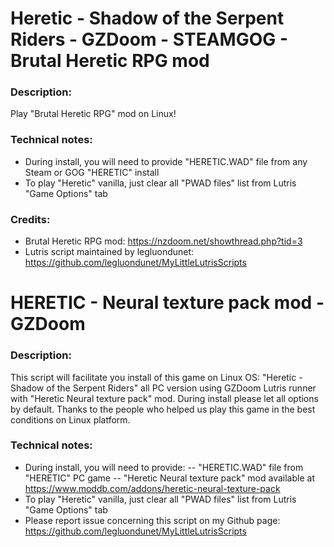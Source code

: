 # Heretic - Shadow of the Serpent Riders - GZDoom - STEAMGOG - Brutal Heretic RPG mod
### Description:
Play "Brutal Heretic RPG" mod on Linux!
### Technical notes:
- During install, you will need to provide "HERETIC.WAD" file from any Steam or GOG "HERETIC" install
- To play "Heretic" vanilla, just clear all "PWAD files" list from Lutris "Game Options" tab
### Credits:
- Brutal Heretic RPG mod: https://nzdoom.net/showthread.php?tid=3
- Lutris script maintained by legluondunet: https://github.com/legluondunet/MyLittleLutrisScripts

# HERETIC - Neural texture pack mod - GZDoom

### Description:
This script will facilitate you install of this game on Linux OS:
"Heretic - Shadow of the Serpent Riders"  all PC version using GZDoom Lutris runner with "Heretic Neural texture pack" mod.
During install please let all options by default.
Thanks to the people who helped us play this game in the best conditions on Linux platform.

### Technical notes:
- During install, you will need to provide:
-- "HERETIC.WAD" file from "HERETIC" PC game
-- "Heretic Neural texture pack" mod available at https://www.moddb.com/addons/heretic-neural-texture-pack
- To play "Heretic" vanilla, just clear all "PWAD files" list from Lutris "Game Options" tab
- Please report issue concerning this script on my Github page:
https://github.com/legluondunet/MyLittleLutrisScripts



